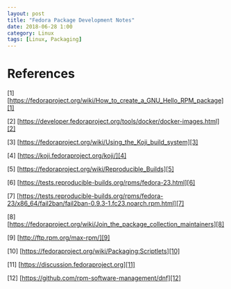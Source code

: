 ```yaml
---
layout: post
title: "Fedora Package Development Notes"
date: 2018-06-28 1:00
category: Linux
tags: [Linux, Packaging]
---
```


[1]: https://fedoraproject.org/wiki/How_to_create_a_GNU_Hello_RPM_package
[2]: https://developer.fedoraproject.org/tools/docker/docker-images.html
[3]: https://fedoraproject.org/wiki/Using_the_Koji_build_system
[4]: https://koji.fedoraproject.org/koji/
[5]: https://fedoraproject.org/wiki/Reproducible_Builds
[6]: https://tests.reproducible-builds.org/rpms/fedora-23.html
[7]: https://tests.reproducible-builds.org/rpms/fedora-23/x86_64/fail2ban/fail2ban-0.9.3-1.fc23.noarch.rpm.html
[8]: https://fedoraproject.org/wiki/Join_the_package_collection_maintainers
[9]: http://ftp.rpm.org/max-rpm/
[10]: https://fedoraproject.org/wiki/Packaging:Scriptlets
[11]: https://discussion.fedoraproject.org
[12]: https://github.com/rpm-software-management/dnf

# References

\[1\] [https://fedoraproject.org/wiki/How_to_create_a_GNU_Hello_RPM_package][1]

\[2\] [https://developer.fedoraproject.org/tools/docker/docker-images.html][2]

\[3\] [https://fedoraproject.org/wiki/Using_the_Koji_build_system][3]

\[4\] [https://koji.fedoraproject.org/koji/][4]

\[5\] [https://fedoraproject.org/wiki/Reproducible_Builds][5]

\[6\] [https://tests.reproducible-builds.org/rpms/fedora-23.html][6]

\[7\] [https://tests.reproducible-builds.org/rpms/fedora-23/x86_64/fail2ban/fail2ban-0.9.3-1.fc23.noarch.rpm.html][7]

\[8\] [https://fedoraproject.org/wiki/Join_the_package_collection_maintainers][8]

\[9\] [http://ftp.rpm.org/max-rpm/][9]

\[10\] [https://fedoraproject.org/wiki/Packaging:Scriptlets][10]

\[11\] [https://discussion.fedoraproject.org][11]

\[12\] [https://github.com/rpm-software-management/dnf][12]
